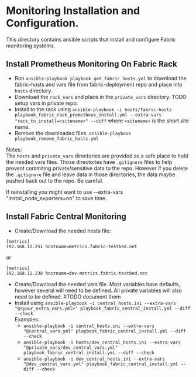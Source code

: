 # Monitoring Installation and Configuration.
This directory contains ansible scripts that install and configure Fabric monitoring systems.



## Install Prometheus Monitoring On Fabric Rack

* Run `ansible-playbook playbook_get_fabric_hosts.yml`  to download the fabric-hosts and vars file from fabric-deployment repo and place into `hosts` directory.  
* Download the `rack_vars` and place in the `private_vars` directory. TODO setup vars in private repo.
* Install to the rack using `ansible-playbook -i hosts/fabric-hosts playbook_fabric_rack_prometheus_install.yml --extra-vars "rack_to_install=<sitename>" --diff` where `<sitename>` is the short site name.
* Remove the downloaded files. `ansible-playbook playbook_remove_fabric_hosts.yml`

Notes:  
The `hosts` and `private_vars` directories are provided as a safe place to hold the needed vars files. Those directories have `.gitignore` files to help prevent commiting private/sensitive data to the repo. However if you delete the `.gitignore` file and leave data in those directories, the data maybe pushed back out to the repo. Be careful. 

If reinstalling you might want to use --extra-vars "install_node_exporters=no" to save time.



## Install Fabric Central Monitoring

* Create/Download the needed hosts file:
```
[metrics]
192.168.12.251 hostname=metrics.fabric-testbed.net
```
or
```
[metrics]
192.168.12.238 hostname=dev-metrics.fabric-testbed.net
```
* Create/Download the needed vars file. Most variables have defaults, however several will need to be defined. All private variables will also need to be defined. #TODO document them
* Install using `ansible-playbook -i central_hosts.ini --extra-vars "@<your_extra_vars.yml>" playbook_fabric_central_install.yml --diff --check`  
  Examples:
  * `ansible-playbook -i central_hosts.ini --extra-vars "@central_vars.yml" playbook_fabric_central_install.yml --diff --check`
  * `ansible-playbook -i hosts/dev_central_hosts.ini --extra-vars "@private_vars/dev_central_vars.yml" playbook_fabric_central_install.yml --diff --check`
  * `ansible-playbook -i dev_central_hosts.ini --extra-vars "@dev_central_vars.yml" playbook_fabric_central_install.yml --diff --check`